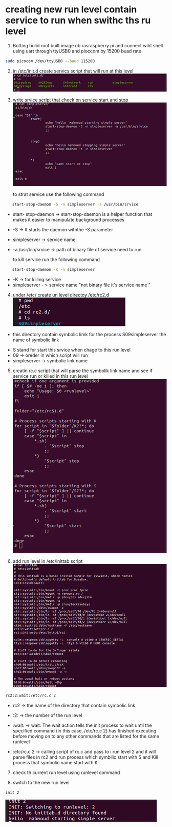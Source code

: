 # creating new run level contain service to run when swithc ths ru level 
1. Botting bulid root built image ob rasraspberry pi and connect wiht shell using uart through ttyUSB0 and pioccom by 15200 buad rate 
``` bash 
sudo picocom /dev/ttyUSB0 --baud 115200
```
2. in /etc/init.d create servics script that will run at this level 
![alt text](image.png)

3. write srvice script that check on service start and stop 
![alt text](image-1.png)

    to strat service use the following command 
 ```bash 
    start-stop-daemon -S -n simpleserver -a /usr/bin/srvice
``` 
- start- stop-daemon -> start-stop-daemon is a helper function that makes it easier to manipulate
background processes 
- -S -> It starts the daemon withthe -S parameter
- simpleserver -> service name 
- -a /usr/bin/srvice -> path of binary file of service need to run 

    to kill service run the following command 
 ```bash 
    start-stop-daemon -K -n simpleserver 
```   
- -K -> for killing service 
- simpleserver - > service name "not binary file it's service name "

4. under /etc/ create un level directoy /etc/rc2.d
![alt text](image-2.png)
* this directory contain symbolic limk for the process S09simpleserver
the name of symbolic link 
- S stand for start this srvice when chage to this run level 
- 09 -> oreder in which script will run 
- simpleserver -> symbolic link name 

5. creatin rc.c script that will parse the symbolik link name and see if service run or killed in this run level 
![alt text](image-3.png)

6. add run level in /etc/inittab script 
![alt text](image-4.png) 
``` bash 
rc2:2:wait:/etc/rc.c 2
```
- rc2 -> the name of the directory that contain symbolic link 
- :2: -> the number of the run level 
- :wait: -> wait: The wait action tells the init process to wait until the specified command (in this case, /etc/rc.c 2) has finished executing before moving on to any other commands that are listed for the same runlevel

- :etc/rc.c 2 -> calling script of rc.c and pass to i run level 2 and it will parse files in rc2 and run process which symbilic start with S and Kill process that symbolic name start with K 

7. check th current run level using runlevel command 

8. switch to the new run level 
```bash 
init 2 
```
![alt text](image-5.png)
